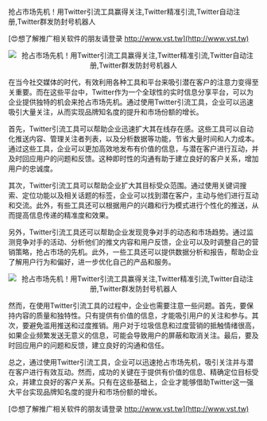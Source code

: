 抢占市场先机！用Twitter引流工具赢得关注,Twitter精准引流,Twitter自动注册,Twitter群发防封号机器人

[😍想了解推广相关软件的朋友请登录 http://www.vst.tw](http://www.vst.tw)

 <center><img src="https://vst.tw/MP4/tuiguang/png/0.png" alt="抢占市场先机！用Twitter引流工具赢得关注,Twitter精准引流,Twitter自动注册,Twitter群发防封号机器人"></center>

在当今社交媒体的时代，有效利用各种工具和平台来吸引潜在客户的注意力变得至关重要。而在这些平台中，Twitter作为一个全球性的实时信息分享平台，可以为企业提供独特的机会来抢占市场先机。通过使用Twitter引流工具，企业可以迅速吸引大量关注，从而实现品牌知名度的提升和市场份额的增长。

首先，Twitter引流工具可以帮助企业迅速扩大其在线存在感。这些工具可以自动化推送内容、管理关注者列表，以及分析数据等功能，节省大量时间和人力成本。通过这些工具，企业可以更加高效地发布有价值的信息，与潜在客户进行互动，并及时回应用户的问题和反馈。这种即时性的沟通有助于建立良好的客户关系，增加用户的忠诚度。

其次，Twitter引流工具可以帮助企业扩大其目标受众范围。通过使用关键词搜索、定位功能以及相关话题的标签，企业可以找到潜在客户，主动与他们进行互动和交流。此外，有些工具还可以根据用户的兴趣和行为模式进行个性化的推送，从而提高信息传递的精准度和效果。

另外，Twitter引流工具还可以帮助企业发现竞争对手的动态和市场趋势。通过监测竞争对手的活动、分析他们的推文内容和用户反馈，企业可以及时调整自己的营销策略，抢占市场的先机。此外，一些工具还可以提供数据分析和报告，帮助企业了解用户行为和偏好，进一步优化自己的产品和服务。

 <center><img src="https://vst.tw/MP4/tuiguang/png/7.png" alt="抢占市场先机！用Twitter引流工具赢得关注,Twitter精准引流,Twitter自动注册,Twitter群发防封号机器人"></center>

然而，在使用Twitter引流工具的过程中，企业也需要注意一些问题。首先，要保持内容的质量和独特性。只有提供有价值的信息，才能吸引用户的关注和参与。其次，要避免滥用推送和过度推销。用户对于垃圾信息和过度营销的抵触情绪很高，如果企业频繁发送无意义的信息，可能会导致用户的屏蔽和取消关注。最后，要及时回应用户的问题和反馈，建立良好的沟通和信任。

总之，通过使用Twitter引流工具，企业可以迅速抢占市场先机，吸引关注并与潜在客户进行有效互动。然而，成功的关键在于提供有价值的信息、精确定位目标受众，并建立良好的客户关系。只有在这些基础上，企业才能够借助Twitter这一强大平台实现品牌知名度的提升和市场份额的增长。

[😍想了解推广相关软件的朋友请登录 http://www.vst.tw](http://www.vst.tw)



